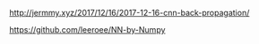 http://jermmy.xyz/2017/12/16/2017-12-16-cnn-back-propagation/

https://github.com/leeroee/NN-by-Numpy